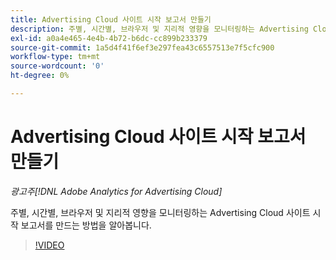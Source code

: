 ```yaml
---
title: Advertising Cloud 사이트 시작 보고서 만들기
description: 주별, 시간별, 브라우저 및 지리적 영향을 모니터링하는 Advertising Cloud 사이트 시작 보고서를 만드는 방법을 알아봅니다.
exl-id: a0a4e465-4e4b-4b72-b6dc-cc899b233379
source-git-commit: 1a5d4f41f6ef3e297fea43c6557513e7f5cfc900
workflow-type: tm+mt
source-wordcount: '0'
ht-degree: 0%

---
```


# Advertising Cloud 사이트 시작 보고서 만들기

*광고주[!DNL Adobe Analytics for Advertising Cloud]*

주별, 시간별, 브라우저 및 지리적 영향을 모니터링하는 Advertising Cloud 사이트 시작 보고서를 만드는 방법을 알아봅니다.

>[!VIDEO](https://video.tv.adobe.com/v/33921)

